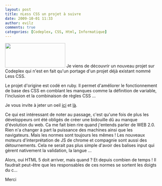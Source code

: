 ```yaml
---
layout: post
title: nLess CSS un projet à suivre
date: 2009-10-01 11:33
author: evilz
comments: true
categories: [Codeplex, CSS, Html, Informatique]
---
```

<img class="alignleft" src="http://farm4.static.flickr.com/3255/3971272825_a12d0165aa_o.png" alt="" width="199" height="81" />
Je viens de découvrir un nouveau projet sur Codeplex qui n'est en fait qu'un portage d'un projet déjà existant nommé Less CSS.

Le projet d'origine est codé en ruby. Il permet d'améliorer le fonctionnement de base des CSS en comblant les manques comme la définition de variable, l'inclusion et la combinaison de règles CSS ...

Je vous invite à jeter un oeil <a href="http://lesscss.org/" target="_blank">ici</a> et <a href="http://nlesscss.codeplex.com/" target="_blank">là</a>.

Ce qui est intéressant de noter au passage, c'est qu'une fois de plus les développeurs ont été obligés de créer une bidouille dû au manque d'évolution du web. Ca me fait bien rire quand j'entends parler de WEB 2.0. Rien n'a changer à part la puissance des machines ainsi que les navigateurs. Mais les normes sont toujours les mêmes ! Les nouveaux moteurs d'interprétation de JS de chrome et compagnie sont aussi des détournements. Cela ne serait pas plus simple d'avoir des balises input qui gèrent nativement la validation, la langue ...

Alors, oui HTML 5 doit arriver, mais quand ? Et depuis combien de temps !
Il faudrait peut-être que les responsables de ces normes se sortent les doigts du c...

Merci
